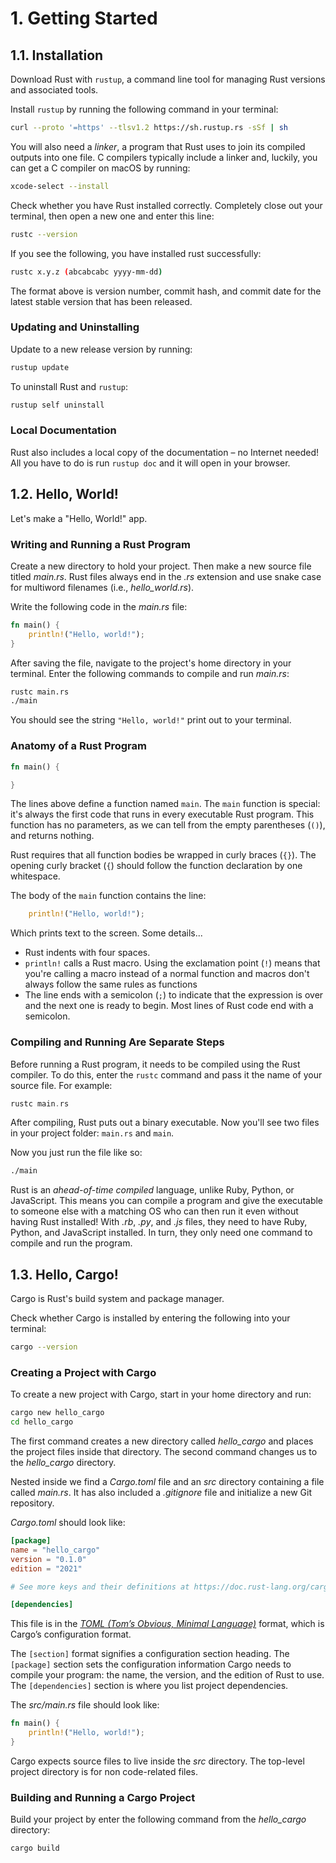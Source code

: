 # 1. Getting Started

## 1.1. Installation

Download Rust with `rustup`, a command line tool for managing Rust versions and associated tools.

Install `rustup` by running the following command in your terminal:

```sh
curl --proto '=https' --tlsv1.2 https://sh.rustup.rs -sSf | sh
```

You will also need a _linker_, a program that Rust uses to join its compiled outputs into one file. C compilers typically include a linker and, luckily, you can get a C compiler on macOS by running:

```sh
xcode-select --install
```

Check whether you have Rust installed correctly. Completely close out your terminal, then open a new one and enter this line:

```sh
rustc --version
```

If you see the following, you have installed rust successfully:

```sh
rustc x.y.z (abcabcabc yyyy-mm-dd)
```

The format above is version number, commit hash, and commit date for the latest stable version that has been released.

### Updating and Uninstalling

Update to a new release version by running:

```sh
rustup update
```

To uninstall Rust and `rustup`:

```sh
rustup self uninstall
```

### Local Documentation

Rust also includes a local copy of the documentation – no Internet needed! All you have to do is run `rustup doc` and it will open in your browser.

## 1.2. Hello, World!

Let's make a "Hello, World!" app.

### Writing and Running a Rust Program

Create a new directory to hold your project. Then make a new source file titled _main.rs_. Rust files always end in the _.rs_ extension and use snake case for multiword filenames (i.e., _hello\_world.rs_).

Write the following code in the _main.rs_ file:

```rs
fn main() {
    println!("Hello, world!");
}
```

After saving the file, navigate to the project's home directory in your terminal. Enter the following commands to compile and run _main.rs_:

```sh
rustc main.rs
./main
```

You should see the string `"Hello, world!"` print out to your terminal.

### Anatomy of a Rust Program

```rs
fn main() {

}
```

The lines above define a function named `main`. The `main` function is special: it's always the first code that runs in every executable Rust program. This function has no parameters, as we can tell from the empty parentheses (`()`), and returns nothing.

Rust requires that all function bodies be wrapped in curly braces (`{}`). The opening curly bracket (`{`) should follow the function declaration by one whitespace.

The body of the `main` function contains the line:

```rs
    println!("Hello, world!");
```

Which prints text to the screen. Some details...

- Rust indents with four spaces.
- `println!` calls a Rust macro. Using the exclamation point (`!`) means that you're calling a macro instead of a normal function and macros don't always follow the same rules as functions
- The line ends with a semicolon (`;`) to indicate that the expression is over and the next one is ready to begin. Most lines of Rust code end with a semicolon.

### Compiling and Running Are Separate Steps

Before running a Rust program, it needs to be compiled using the Rust compiler. To do this, enter the `rustc` command and pass it the name of your source file. For example:

```rs
rustc main.rs
```

After compiling, Rust puts out a binary executable. Now you'll see two files in your project folder: `main.rs` and `main`.

Now you just run the file like so:

```sh
./main
```

Rust is an _ahead-of-time compiled_ language, unlike Ruby, Python, or JavaScript. This means you can compile a program and give the executable to someone else with a matching OS who can then run it even without having Rust installed! With _.rb_, _.py_, and _.js_ files, they need to have Ruby, Python, and JavaScript installed. In turn, they only need one command to compile and run the program.

## 1.3. Hello, Cargo!

Cargo is Rust's build system and package manager.

Check whether Cargo is installed by entering the following into your terminal:

```sh
cargo --version
```

### Creating a Project with Cargo

To create a new project with Cargo, start in your home directory and run:

```sh
cargo new hello_cargo
cd hello_cargo
```

The first command creates a new directory called _hello\_cargo_ and places the project files inside that directory. The second command changes us to the _hello\_cargo_ directory.

Nested inside we find a _Cargo.toml_ file and an _src_ directory containing a file called _main.rs_. It has also included a _.gitignore_ file and initialize a new Git repository.

_Cargo.toml_ should look like:

```toml
[package]
name = "hello_cargo"
version = "0.1.0"
edition = "2021"

# See more keys and their definitions at https://doc.rust-lang.org/cargo/reference/manifest.html

[dependencies]
```

This file is in the [_TOML (Tom’s Obvious, Minimal Language)_](https://toml.io/) format, which is Cargo’s configuration format.

The `[section]` format signifies a configuration section heading. The `[package]` section sets the configuration information Cargo needs to compile your program: the name, the version, and the edition of Rust to use. The `[dependencies]` section is where you list project dependencies.

The _src/main.rs_ file should look like:

```rs
fn main() {
    println!("Hello, world!");
}
```

Cargo expects source files to live inside the _src_ directory. The top-level project directory is for non code-related files.

### Building and Running a Cargo Project

Build your project by enter the following command from the _hello\_cargo_ directory:

```sh
cargo build
```
